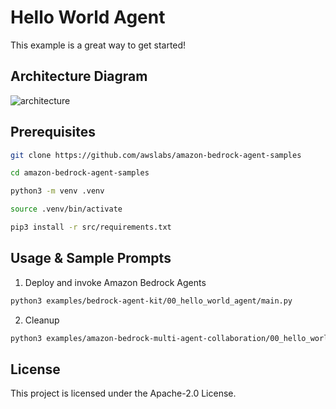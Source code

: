 # Hello World Agent

This example is a great way to get started!

## Architecture Diagram

![architecture](/examples/amazon-bedrock-multi-agent-collaboration/00_hello_world_agent/architecture.png)

## Prerequisites

```bash
git clone https://github.com/awslabs/amazon-bedrock-agent-samples

cd amazon-bedrock-agent-samples

python3 -m venv .venv

source .venv/bin/activate

pip3 install -r src/requirements.txt
```

## Usage & Sample Prompts

1. Deploy and invoke Amazon Bedrock Agents

```bash
python3 examples/bedrock-agent-kit/00_hello_world_agent/main.py
```

2. Cleanup

```bash
python3 examples/amazon-bedrock-multi-agent-collaboration/00_hello_world_agent/main.py --clean_up "true"
```

## License

This project is licensed under the Apache-2.0 License.